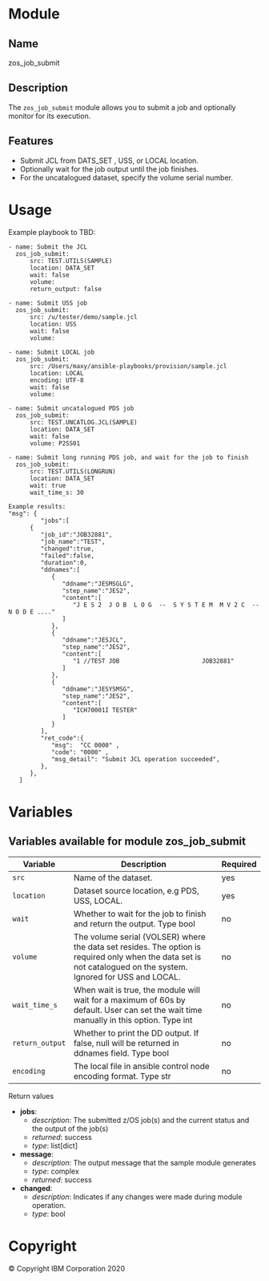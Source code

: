 Module
============
Name
-----------
zos_job_submit  

Description
-----------

The `zos_job_submit` module allows you to submit a job and optionally monitor for its execution.

Features
--------
*  Submit JCL from DATS_SET , USS, or LOCAL location.
*  Optionally wait for the job output until the job finishes.
*  For the uncatalogued dataset, specify the volume serial number.
 
Usage
=====
Example playbook to TBD:
```
- name: Submit the JCL 
  zos_job_submit:
      src: TEST.UTILS(SAMPLE)
      location: DATA_SET
      wait: false
      volume:
      return_output: false
``` 
```
- name: Submit USS job
  zos_job_submit:
      src: /u/tester/demo/sample.jcl
      location: USS
      wait: false
      volume:
```
```
- name: Submit LOCAL job
  zos_job_submit:
      src: /Users/maxy/ansible-playbooks/provision/sample.jcl
      location: LOCAL
      encoding: UTF-8
      wait: false
      volume:
```
```
- name: Submit uncatalogued PDS job
  zos_job_submit:
      src: TEST.UNCATLOG.JCL(SAMPLE)
      location: DATA_SET
      wait: false
      volume: P2SS01
```
```
- name: Submit long running PDS job, and wait for the job to finish
  zos_job_submit:
      src: TEST.UTILS(LONGRUN)
      location: DATA_SET
      wait: true 
      wait_time_s: 30
```
```
Example results: 
"msg": {
         "jobs":[
      {
         "job_id":"JOB32881",
         "job_name":"TEST",
         "changed":true,
         "failed":false,
         "duration":0,
         "ddnames":[
            {
               "ddname":"JESMSGLG",
               "step_name":"JES2",
               "content":[
                  "J E S 2  J O B  L O G  --  S Y S T E M  M V 2 C  --  N O D E ...."
               ]
            },
            {
               "ddname":"JESJCL",
               "step_name":"JES2",
               "content":[
                  "1 //TEST JOB                       JOB32881"
               ]
            },
            {
               "ddname":"JESYSMSG",
               "step_name":"JES2",
               "content":[
                  "ICH70001I TESTER"
               ]
            }
         ],
         "ret_code":{
            "msg":  "CC 0000" ,
            "code": "0000" ,
            "msg_detail": "Submit JCL operation succeeded",
         },
      },
   ]
```

Variables
=========
Variables available for module zos_job_submit
-------

Variable | Description | Required
-------- | ----------- | --------
`src` | Name of the dataset. | yes
`location` | Dataset source location, e.g PDS, USS, LOCAL. | yes
`wait` | Whether to wait for the job to finish and return the output. Type bool | no
`volume` | The volume serial (VOLSER) where the data set resides. The option is required only when the data set is not catalogued on the system. Ignored for USS and LOCAL. | no
`wait_time_s` | When wait is true, the module will wait for a maximum of 60s by default. User can set the wait time manually in this option. Type int | no
`return_output` | Whether to print the DD output. If false, null will be returned in ddnames field. Type bool | no
`encoding` | The local file in ansible control node encoding format. Type str | no

Return values

* __jobs__:
  * _description_: The submitted z/OS job(s) and the current status and the output of the job(s)
  * _returned_: success
  * _type_: list[dict]
* __message__:
  * _description_: The output message that the sample module generates
  * _type_: complex
  * _returned_: success
* __changed__: 
  * _description_: Indicates if any changes were made during module operation.
  * _type_: bool

# Copyright
© Copyright IBM Corporation 2020  
